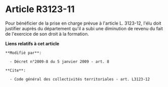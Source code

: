 # Article R3123-11

Pour bénéficier de la prise en charge prévue à l'article L. 3123-12, l'élu doit justifier auprès du département qu'il a subi
une diminution de revenu du fait de l'exercice de son droit à la formation.

**Liens relatifs à cet article**

	**Modifié par**:

	  - Décret n°2009-8 du 5 janvier 2009 - art. 8

	**Cite**:

	  - Code général des collectivités territoriales - art. L3123-12
